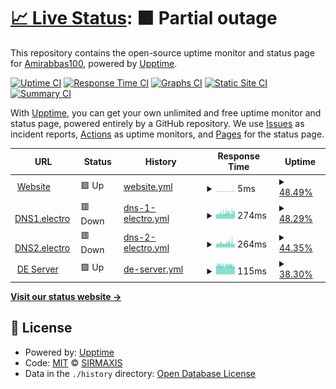 # [📈 Live Status](https://Amirabbas100.github.io/uptime-robot): <!--live status--> **🟧 Partial outage**

This repository contains the open-source uptime monitor and status page for [Amirabbas100](https://Amirabbas100.github.io/uptime-robot), powered by [Upptime](https://github.com/upptime/upptime).

[![Uptime CI](https://github.com/Amirabbas100/uptime-robot/workflows/Uptime%20CI/badge.svg)](https://github.com/Amirabbas100/uptime-robot/actions?query=workflow%3A%22Uptime+CI%22)
[![Response Time CI](https://github.com/Amirabbas100/uptime-robot/workflows/Response%20Time%20CI/badge.svg)](https://github.com/Amirabbas100/uptime-robot/actions?query=workflow%3A%22Response+Time+CI%22)
[![Graphs CI](https://github.com/Amirabbas100/uptime-robot/workflows/Graphs%20CI/badge.svg)](https://github.com/Amirabbas100/uptime-robot/actions?query=workflow%3A%22Graphs+CI%22)
[![Static Site CI](https://github.com/Amirabbas100/uptime-robot/workflows/Static%20Site%20CI/badge.svg)](https://github.com/Amirabbas100/uptime-robot/actions?query=workflow%3A%22Static+Site+CI%22)
[![Summary CI](https://github.com/Amirabbas100/uptime-robot/workflows/Summary%20CI/badge.svg)](https://github.com/Amirabbas100/uptime-robot/actions?query=workflow%3A%22Summary+CI%22)

With [Upptime](https://upptime.js.org), you can get your own unlimited and free uptime monitor and status page, powered entirely by a GitHub repository. We use [Issues](https://github.com/Amirabbas100/uptime-robot/issues) as incident reports, [Actions](https://github.com/Amirabbas100/uptime-robot/actions) as uptime monitors, and [Pages](https://Amirabbas100.github.io/uptime-robot) for the status page.

<!--start: status pages-->
<!-- This summary is generated by Upptime (https://github.com/upptime/upptime) -->
<!-- Do not edit this manually, your changes will be overwritten -->
<!-- prettier-ignore -->
| URL | Status | History | Response Time | Uptime |
| --- | ------ | ------- | ------------- | ------ |
| <img alt="" src="https://icons.duckduckgo.com/ip3/null.ico" height="13"> [Website](ELTeam.ir) | 🟩 Up | [website.yml](https://github.com/SIRMaxis/uptime-robot/commits/HEAD/history/website.yml) | <details><summary><img alt="Response time graph" src="./graphs/website/response-time-week.png" height="20"> 5ms</summary><br><a href="https://status.elteam.ir/history/website"><img alt="Response time 45" src="https://img.shields.io/endpoint?url=https%3A%2F%2Fraw.githubusercontent.com%2FSIRMaxis%2Fuptime-robot%2FHEAD%2Fapi%2Fwebsite%2Fresponse-time.json"></a><br><a href="https://status.elteam.ir/history/website"><img alt="24-hour response time 5" src="https://img.shields.io/endpoint?url=https%3A%2F%2Fraw.githubusercontent.com%2FSIRMaxis%2Fuptime-robot%2FHEAD%2Fapi%2Fwebsite%2Fresponse-time-day.json"></a><br><a href="https://status.elteam.ir/history/website"><img alt="7-day response time 5" src="https://img.shields.io/endpoint?url=https%3A%2F%2Fraw.githubusercontent.com%2FSIRMaxis%2Fuptime-robot%2FHEAD%2Fapi%2Fwebsite%2Fresponse-time-week.json"></a><br><a href="https://status.elteam.ir/history/website"><img alt="30-day response time 4" src="https://img.shields.io/endpoint?url=https%3A%2F%2Fraw.githubusercontent.com%2FSIRMaxis%2Fuptime-robot%2FHEAD%2Fapi%2Fwebsite%2Fresponse-time-month.json"></a><br><a href="https://status.elteam.ir/history/website"><img alt="1-year response time 45" src="https://img.shields.io/endpoint?url=https%3A%2F%2Fraw.githubusercontent.com%2FSIRMaxis%2Fuptime-robot%2FHEAD%2Fapi%2Fwebsite%2Fresponse-time-year.json"></a></details> | <details><summary><a href="https://status.elteam.ir/history/website">48.49%</a></summary><a href="https://status.elteam.ir/history/website"><img alt="All-time uptime 99.63%" src="https://img.shields.io/endpoint?url=https%3A%2F%2Fraw.githubusercontent.com%2FSIRMaxis%2Fuptime-robot%2FHEAD%2Fapi%2Fwebsite%2Fuptime.json"></a><br><a href="https://status.elteam.ir/history/website"><img alt="24-hour uptime 37.47%" src="https://img.shields.io/endpoint?url=https%3A%2F%2Fraw.githubusercontent.com%2FSIRMaxis%2Fuptime-robot%2FHEAD%2Fapi%2Fwebsite%2Fuptime-day.json"></a><br><a href="https://status.elteam.ir/history/website"><img alt="7-day uptime 48.49%" src="https://img.shields.io/endpoint?url=https%3A%2F%2Fraw.githubusercontent.com%2FSIRMaxis%2Fuptime-robot%2FHEAD%2Fapi%2Fwebsite%2Fuptime-week.json"></a><br><a href="https://status.elteam.ir/history/website"><img alt="30-day uptime 88.15%" src="https://img.shields.io/endpoint?url=https%3A%2F%2Fraw.githubusercontent.com%2FSIRMaxis%2Fuptime-robot%2FHEAD%2Fapi%2Fwebsite%2Fuptime-month.json"></a><br><a href="https://status.elteam.ir/history/website"><img alt="1-year uptime 99.01%" src="https://img.shields.io/endpoint?url=https%3A%2F%2Fraw.githubusercontent.com%2FSIRMaxis%2Fuptime-robot%2FHEAD%2Fapi%2Fwebsite%2Fuptime-year.json"></a></details>
| <img alt="" src="https://icons.duckduckgo.com/ip3/null.ico" height="13"> [DNS1.electro](ns1.elteam.ir) | 🟥 Down | [dns-1-electro.yml](https://github.com/SIRMaxis/uptime-robot/commits/HEAD/history/dns-1-electro.yml) | <details><summary><img alt="Response time graph" src="./graphs/dns-1-electro/response-time-week.png" height="20"> 274ms</summary><br><a href="https://status.elteam.ir/history/dns-1-electro"><img alt="Response time 340" src="https://img.shields.io/endpoint?url=https%3A%2F%2Fraw.githubusercontent.com%2FSIRMaxis%2Fuptime-robot%2FHEAD%2Fapi%2Fdns-1-electro%2Fresponse-time.json"></a><br><a href="https://status.elteam.ir/history/dns-1-electro"><img alt="24-hour response time 256" src="https://img.shields.io/endpoint?url=https%3A%2F%2Fraw.githubusercontent.com%2FSIRMaxis%2Fuptime-robot%2FHEAD%2Fapi%2Fdns-1-electro%2Fresponse-time-day.json"></a><br><a href="https://status.elteam.ir/history/dns-1-electro"><img alt="7-day response time 274" src="https://img.shields.io/endpoint?url=https%3A%2F%2Fraw.githubusercontent.com%2FSIRMaxis%2Fuptime-robot%2FHEAD%2Fapi%2Fdns-1-electro%2Fresponse-time-week.json"></a><br><a href="https://status.elteam.ir/history/dns-1-electro"><img alt="30-day response time 254" src="https://img.shields.io/endpoint?url=https%3A%2F%2Fraw.githubusercontent.com%2FSIRMaxis%2Fuptime-robot%2FHEAD%2Fapi%2Fdns-1-electro%2Fresponse-time-month.json"></a><br><a href="https://status.elteam.ir/history/dns-1-electro"><img alt="1-year response time 340" src="https://img.shields.io/endpoint?url=https%3A%2F%2Fraw.githubusercontent.com%2FSIRMaxis%2Fuptime-robot%2FHEAD%2Fapi%2Fdns-1-electro%2Fresponse-time-year.json"></a></details> | <details><summary><a href="https://status.elteam.ir/history/dns-1-electro">48.29%</a></summary><a href="https://status.elteam.ir/history/dns-1-electro"><img alt="All-time uptime 99.63%" src="https://img.shields.io/endpoint?url=https%3A%2F%2Fraw.githubusercontent.com%2FSIRMaxis%2Fuptime-robot%2FHEAD%2Fapi%2Fdns-1-electro%2Fuptime.json"></a><br><a href="https://status.elteam.ir/history/dns-1-electro"><img alt="24-hour uptime 39.92%" src="https://img.shields.io/endpoint?url=https%3A%2F%2Fraw.githubusercontent.com%2FSIRMaxis%2Fuptime-robot%2FHEAD%2Fapi%2Fdns-1-electro%2Fuptime-day.json"></a><br><a href="https://status.elteam.ir/history/dns-1-electro"><img alt="7-day uptime 48.29%" src="https://img.shields.io/endpoint?url=https%3A%2F%2Fraw.githubusercontent.com%2FSIRMaxis%2Fuptime-robot%2FHEAD%2Fapi%2Fdns-1-electro%2Fuptime-week.json"></a><br><a href="https://status.elteam.ir/history/dns-1-electro"><img alt="30-day uptime 88.10%" src="https://img.shields.io/endpoint?url=https%3A%2F%2Fraw.githubusercontent.com%2FSIRMaxis%2Fuptime-robot%2FHEAD%2Fapi%2Fdns-1-electro%2Fuptime-month.json"></a><br><a href="https://status.elteam.ir/history/dns-1-electro"><img alt="1-year uptime 99.01%" src="https://img.shields.io/endpoint?url=https%3A%2F%2Fraw.githubusercontent.com%2FSIRMaxis%2Fuptime-robot%2FHEAD%2Fapi%2Fdns-1-electro%2Fuptime-year.json"></a></details>
| <img alt="" src="https://icons.duckduckgo.com/ip3/null.ico" height="13"> [DNS2.electro](ns2.elteam.ir) | 🟥 Down | [dns-2-electro.yml](https://github.com/SIRMaxis/uptime-robot/commits/HEAD/history/dns-2-electro.yml) | <details><summary><img alt="Response time graph" src="./graphs/dns-2-electro/response-time-week.png" height="20"> 264ms</summary><br><a href="https://status.elteam.ir/history/dns-2-electro"><img alt="Response time 313" src="https://img.shields.io/endpoint?url=https%3A%2F%2Fraw.githubusercontent.com%2FSIRMaxis%2Fuptime-robot%2FHEAD%2Fapi%2Fdns-2-electro%2Fresponse-time.json"></a><br><a href="https://status.elteam.ir/history/dns-2-electro"><img alt="24-hour response time 264" src="https://img.shields.io/endpoint?url=https%3A%2F%2Fraw.githubusercontent.com%2FSIRMaxis%2Fuptime-robot%2FHEAD%2Fapi%2Fdns-2-electro%2Fresponse-time-day.json"></a><br><a href="https://status.elteam.ir/history/dns-2-electro"><img alt="7-day response time 264" src="https://img.shields.io/endpoint?url=https%3A%2F%2Fraw.githubusercontent.com%2FSIRMaxis%2Fuptime-robot%2FHEAD%2Fapi%2Fdns-2-electro%2Fresponse-time-week.json"></a><br><a href="https://status.elteam.ir/history/dns-2-electro"><img alt="30-day response time 255" src="https://img.shields.io/endpoint?url=https%3A%2F%2Fraw.githubusercontent.com%2FSIRMaxis%2Fuptime-robot%2FHEAD%2Fapi%2Fdns-2-electro%2Fresponse-time-month.json"></a><br><a href="https://status.elteam.ir/history/dns-2-electro"><img alt="1-year response time 313" src="https://img.shields.io/endpoint?url=https%3A%2F%2Fraw.githubusercontent.com%2FSIRMaxis%2Fuptime-robot%2FHEAD%2Fapi%2Fdns-2-electro%2Fresponse-time-year.json"></a></details> | <details><summary><a href="https://status.elteam.ir/history/dns-2-electro">44.35%</a></summary><a href="https://status.elteam.ir/history/dns-2-electro"><img alt="All-time uptime 99.60%" src="https://img.shields.io/endpoint?url=https%3A%2F%2Fraw.githubusercontent.com%2FSIRMaxis%2Fuptime-robot%2FHEAD%2Fapi%2Fdns-2-electro%2Fuptime.json"></a><br><a href="https://status.elteam.ir/history/dns-2-electro"><img alt="24-hour uptime 25.07%" src="https://img.shields.io/endpoint?url=https%3A%2F%2Fraw.githubusercontent.com%2FSIRMaxis%2Fuptime-robot%2FHEAD%2Fapi%2Fdns-2-electro%2Fuptime-day.json"></a><br><a href="https://status.elteam.ir/history/dns-2-electro"><img alt="7-day uptime 44.35%" src="https://img.shields.io/endpoint?url=https%3A%2F%2Fraw.githubusercontent.com%2FSIRMaxis%2Fuptime-robot%2FHEAD%2Fapi%2Fdns-2-electro%2Fuptime-week.json"></a><br><a href="https://status.elteam.ir/history/dns-2-electro"><img alt="30-day uptime 87.19%" src="https://img.shields.io/endpoint?url=https%3A%2F%2Fraw.githubusercontent.com%2FSIRMaxis%2Fuptime-robot%2FHEAD%2Fapi%2Fdns-2-electro%2Fuptime-month.json"></a><br><a href="https://status.elteam.ir/history/dns-2-electro"><img alt="1-year uptime 98.93%" src="https://img.shields.io/endpoint?url=https%3A%2F%2Fraw.githubusercontent.com%2FSIRMaxis%2Fuptime-robot%2FHEAD%2Fapi%2Fdns-2-electro%2Fuptime-year.json"></a></details>
| <img alt="" src="https://icons.duckduckgo.com/ip3/null.ico" height="13"> [DE Server](de1.elteam.ir) | 🟩 Up | [de-server.yml](https://github.com/SIRMaxis/uptime-robot/commits/HEAD/history/de-server.yml) | <details><summary><img alt="Response time graph" src="./graphs/de-server/response-time-week.png" height="20"> 115ms</summary><br><a href="https://status.elteam.ir/history/de-server"><img alt="Response time 181" src="https://img.shields.io/endpoint?url=https%3A%2F%2Fraw.githubusercontent.com%2FSIRMaxis%2Fuptime-robot%2FHEAD%2Fapi%2Fde-server%2Fresponse-time.json"></a><br><a href="https://status.elteam.ir/history/de-server"><img alt="24-hour response time 113" src="https://img.shields.io/endpoint?url=https%3A%2F%2Fraw.githubusercontent.com%2FSIRMaxis%2Fuptime-robot%2FHEAD%2Fapi%2Fde-server%2Fresponse-time-day.json"></a><br><a href="https://status.elteam.ir/history/de-server"><img alt="7-day response time 115" src="https://img.shields.io/endpoint?url=https%3A%2F%2Fraw.githubusercontent.com%2FSIRMaxis%2Fuptime-robot%2FHEAD%2Fapi%2Fde-server%2Fresponse-time-week.json"></a><br><a href="https://status.elteam.ir/history/de-server"><img alt="30-day response time 114" src="https://img.shields.io/endpoint?url=https%3A%2F%2Fraw.githubusercontent.com%2FSIRMaxis%2Fuptime-robot%2FHEAD%2Fapi%2Fde-server%2Fresponse-time-month.json"></a><br><a href="https://status.elteam.ir/history/de-server"><img alt="1-year response time 181" src="https://img.shields.io/endpoint?url=https%3A%2F%2Fraw.githubusercontent.com%2FSIRMaxis%2Fuptime-robot%2FHEAD%2Fapi%2Fde-server%2Fresponse-time-year.json"></a></details> | <details><summary><a href="https://status.elteam.ir/history/de-server">38.30%</a></summary><a href="https://status.elteam.ir/history/de-server"><img alt="All-time uptime 99.52%" src="https://img.shields.io/endpoint?url=https%3A%2F%2Fraw.githubusercontent.com%2FSIRMaxis%2Fuptime-robot%2FHEAD%2Fapi%2Fde-server%2Fuptime.json"></a><br><a href="https://status.elteam.ir/history/de-server"><img alt="24-hour uptime 35.04%" src="https://img.shields.io/endpoint?url=https%3A%2F%2Fraw.githubusercontent.com%2FSIRMaxis%2Fuptime-robot%2FHEAD%2Fapi%2Fde-server%2Fuptime-day.json"></a><br><a href="https://status.elteam.ir/history/de-server"><img alt="7-day uptime 38.30%" src="https://img.shields.io/endpoint?url=https%3A%2F%2Fraw.githubusercontent.com%2FSIRMaxis%2Fuptime-robot%2FHEAD%2Fapi%2Fde-server%2Fuptime-week.json"></a><br><a href="https://status.elteam.ir/history/de-server"><img alt="30-day uptime 85.80%" src="https://img.shields.io/endpoint?url=https%3A%2F%2Fraw.githubusercontent.com%2FSIRMaxis%2Fuptime-robot%2FHEAD%2Fapi%2Fde-server%2Fuptime-month.json"></a><br><a href="https://status.elteam.ir/history/de-server"><img alt="1-year uptime 98.82%" src="https://img.shields.io/endpoint?url=https%3A%2F%2Fraw.githubusercontent.com%2FSIRMaxis%2Fuptime-robot%2FHEAD%2Fapi%2Fde-server%2Fuptime-year.json"></a></details>

<!--end: status pages-->

[**Visit our status website →**](https://sirmaxis.github.io/uptime-robot)

## 📄 License

- Powered by: [Upptime](https://github.com/upptime/upptime)
- Code: [MIT](./LICENSE) © [SIRMAXIS](https://sirmaxis.github.io/uptime-robot)
- Data in the `./history` directory: [Open Database License](https://opendatacommons.org/licenses/odbl/1-0/)
